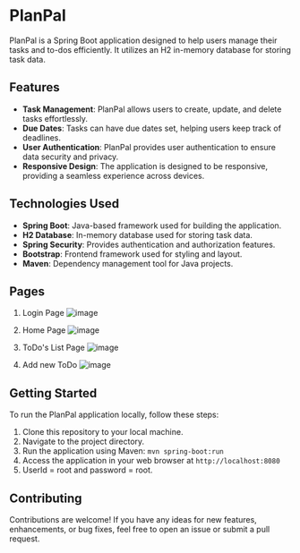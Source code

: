 # PlanPal

PlanPal is a Spring Boot application designed to help users manage their tasks and to-dos efficiently. It utilizes an H2 in-memory database for storing task data.

## Features

- **Task Management**: PlanPal allows users to create, update, and delete tasks effortlessly.
- **Due Dates**: Tasks can have due dates set, helping users keep track of deadlines.
- **User Authentication**: PlanPal provides user authentication to ensure data security and privacy.
- **Responsive Design**: The application is designed to be responsive, providing a seamless experience across devices.

## Technologies Used

- **Spring Boot**: Java-based framework used for building the application.
- **H2 Database**: In-memory database used for storing task data.
- **Spring Security**: Provides authentication and authorization features.
- **Bootstrap**: Frontend framework used for styling and layout.
- **Maven**: Dependency management tool for Java projects.

## Pages

1. Login Page
![image](https://github.com/subashk11/PlanPal/assets/71496958/2af2d691-2032-42b9-9b4a-cf279bbac48b)

2. Home Page
![image](https://github.com/subashk11/PlanPal/assets/71496958/1e8be430-b594-4809-9ed5-743641b5472f)

3. ToDo's List Page
![image](https://github.com/subashk11/PlanPal/assets/71496958/4fbf8286-08fb-4893-b481-d2eb8f3921a7)

4. Add new ToDo
![image](https://github.com/subashk11/PlanPal/assets/71496958/49f83861-d289-4938-805b-04cf0e74cb70)


## Getting Started

To run the PlanPal application locally, follow these steps:

1. Clone this repository to your local machine.
2. Navigate to the project directory.
3. Run the application using Maven: `mvn spring-boot:run`
4. Access the application in your web browser at `http://localhost:8080`
5. UserId = root and password = root.

## Contributing

Contributions are welcome! If you have any ideas for new features, enhancements, or bug fixes, feel free to open an issue or submit a pull request.


